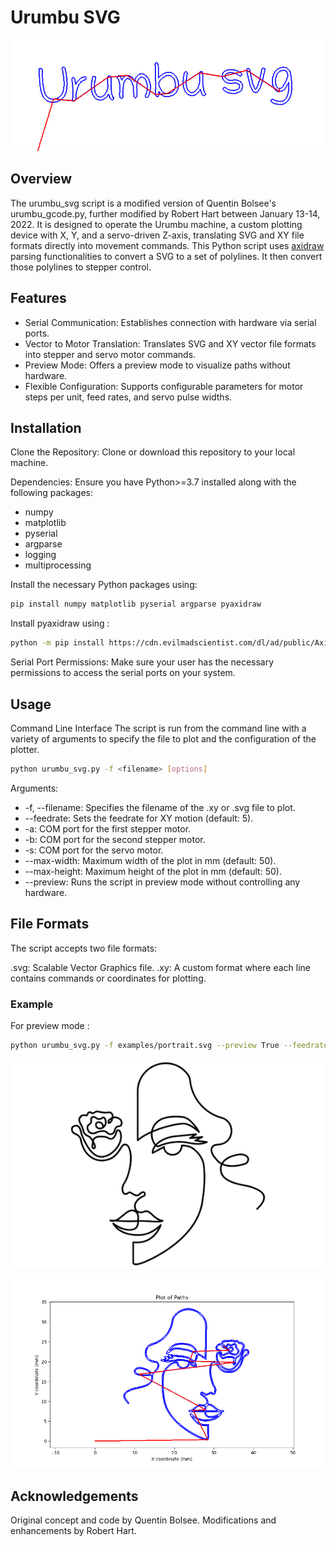 # Urumbu SVG
![Input image](./new_logo.png "Input image")
## Overview
The urumbu_svg script is a modified version of Quentin Bolsee's urumbu_gcode.py, further modified by Robert Hart between January 13-14, 2022. It is designed to operate the Urumbu machine, a custom plotting device with X, Y, and a servo-driven Z-axis, translating SVG and XY file formats directly into movement commands. This Python script uses [axidraw](https://github.com/evil-mad/axidraw) parsing functionalities to convert a SVG to a set of polylines. It then convert those polylines to stepper control.


## Features
- Serial Communication: Establishes connection with hardware via serial ports.
- Vector to Motor Translation: Translates SVG and XY vector file formats into stepper and servo motor commands.
- Preview Mode: Offers a preview mode to visualize paths without hardware.
- Flexible Configuration: Supports configurable parameters for motor steps per unit, feed rates, and servo pulse widths.


## Installation
Clone the Repository: Clone or download this repository to your local machine.

Dependencies: Ensure you have Python>=3.7 installed along with the following packages:

- numpy
- matplotlib
- pyserial
- argparse
- logging
- multiprocessing

Install the necessary Python packages using:

```bash
pip install numpy matplotlib pyserial argparse pyaxidraw
```
Install pyaxidraw using : 
```bash
python -m pip install https://cdn.evilmadscientist.com/dl/ad/public/AxiDraw_API.zip
```

Serial Port Permissions: Make sure your user has the necessary permissions to access the serial ports on your system.

## Usage
Command Line Interface
The script is run from the command line with a variety of arguments to specify the file to plot and the configuration of the plotter.

```bash
python urumbu_svg.py -f <filename> [options]
```
Arguments:

- -f, --filename: Specifies the filename of the .xy or .svg file to plot.
- --feedrate: Sets the feedrate for XY motion (default: 5).
- -a: COM port for the first stepper motor.
- -b: COM port for the second stepper motor.
- -s: COM port for the servo motor.
- --max-width: Maximum width of the plot in mm (default: 50).
- --max-height: Maximum height of the plot in mm (default: 50).
- --preview: Runs the script in preview mode without controlling any hardware.


## File Formats
The script accepts two file formats:

.svg: Scalable Vector Graphics file.
.xy: A custom format where each line contains commands or coordinates for plotting.

### Example

For preview mode : 

```bash
python urumbu_svg.py -f examples/portrait.svg --preview True --feedrate 50
```
![Input image](./examples/portrait.png "Input image")

![Input image](./examples/out/portrait_preview.png "Portrait preview")


## Acknowledgements
Original concept and code by Quentin Bolsee.
Modifications and enhancements by Robert Hart.